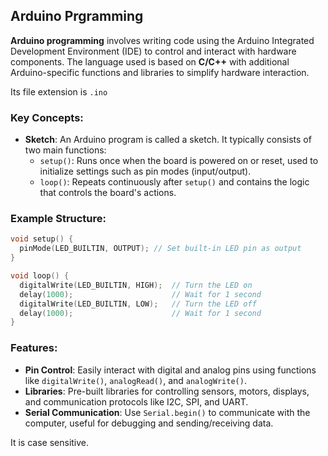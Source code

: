 ## Arduino Prgramming 


**Arduino programming** involves writing code using the Arduino Integrated Development Environment (IDE) to control and interact with hardware components. The language used is based on **C/C++** with additional Arduino-specific functions and libraries to simplify hardware interaction.

Its file extension is `.ino`

### Key Concepts:
- **Sketch**: An Arduino program is called a sketch. It typically consists of two main functions:
  - `setup()`: Runs once when the board is powered on or reset, used to initialize settings such as pin modes (input/output).
  - `loop()`: Repeats continuously after `setup()` and contains the logic that controls the board's actions.

### Example Structure:
```cpp
void setup() {
  pinMode(LED_BUILTIN, OUTPUT); // Set built-in LED pin as output
}

void loop() {
  digitalWrite(LED_BUILTIN, HIGH);  // Turn the LED on
  delay(1000);                      // Wait for 1 second
  digitalWrite(LED_BUILTIN, LOW);   // Turn the LED off
  delay(1000);                      // Wait for 1 second
}
```

### Features:
- **Pin Control**: Easily interact with digital and analog pins using functions like `digitalWrite()`, `analogRead()`, and `analogWrite()`.
- **Libraries**: Pre-built libraries for controlling sensors, motors, displays, and communication protocols like I2C, SPI, and UART.
- **Serial Communication**: Use `Serial.begin()` to communicate with the computer, useful for debugging and sending/receiving data.

It is case sensitive.